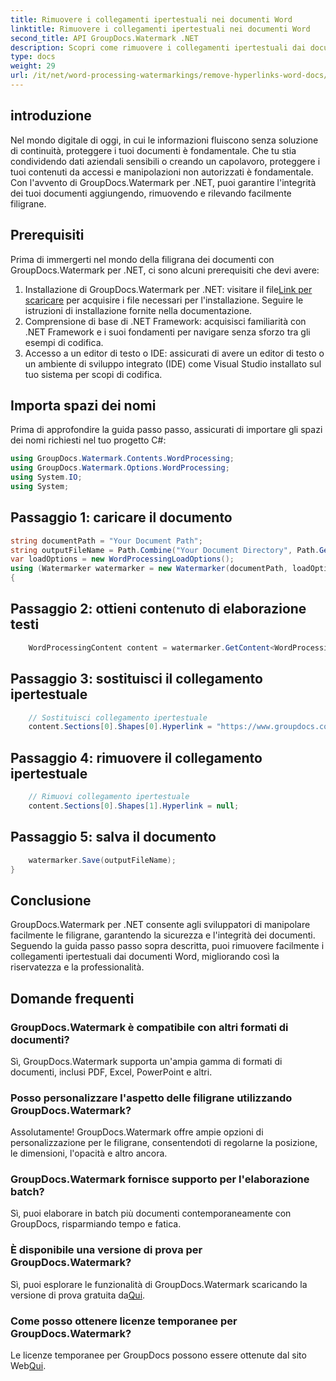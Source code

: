 ```yaml
---
title: Rimuovere i collegamenti ipertestuali nei documenti Word
linktitle: Rimuovere i collegamenti ipertestuali nei documenti Word
second_title: API GroupDocs.Watermark .NET
description: Scopri come rimuovere i collegamenti ipertestuali dai documenti Word utilizzando GroupDocs.Watermark per .NET. Migliora la sicurezza dei documenti senza sforzo.
type: docs
weight: 29
url: /it/net/word-processing-watermarkings/remove-hyperlinks-word-docs/
---
```

## introduzione
Nel mondo digitale di oggi, in cui le informazioni fluiscono senza soluzione di continuità, proteggere i tuoi documenti è fondamentale. Che tu stia condividendo dati aziendali sensibili o creando un capolavoro, proteggere i tuoi contenuti da accessi e manipolazioni non autorizzati è fondamentale. Con l'avvento di GroupDocs.Watermark per .NET, puoi garantire l'integrità dei tuoi documenti aggiungendo, rimuovendo e rilevando facilmente filigrane.
## Prerequisiti
Prima di immergerti nel mondo della filigrana dei documenti con GroupDocs.Watermark per .NET, ci sono alcuni prerequisiti che devi avere:
1.  Installazione di GroupDocs.Watermark per .NET: visitare il file[Link per scaricare](https://releases.groupdocs.com/Watermark/net/) per acquisire i file necessari per l'installazione. Seguire le istruzioni di installazione fornite nella documentazione.
2. Comprensione di base di .NET Framework: acquisisci familiarità con .NET Framework e i suoi fondamenti per navigare senza sforzo tra gli esempi di codifica.
3. Accesso a un editor di testo o IDE: assicurati di avere un editor di testo o un ambiente di sviluppo integrato (IDE) come Visual Studio installato sul tuo sistema per scopi di codifica.

## Importa spazi dei nomi
Prima di approfondire la guida passo passo, assicurati di importare gli spazi dei nomi richiesti nel tuo progetto C#:
```csharp
using GroupDocs.Watermark.Contents.WordProcessing;
using GroupDocs.Watermark.Options.WordProcessing;
using System.IO;
using System;
```
## Passaggio 1: caricare il documento
```csharp
string documentPath = "Your Document Path";
string outputFileName = Path.Combine("Your Document Directory", Path.GetFileName(documentPath));
var loadOptions = new WordProcessingLoadOptions();
using (Watermarker watermarker = new Watermarker(documentPath, loadOptions))
{
```
## Passaggio 2: ottieni contenuto di elaborazione testi
```csharp
    WordProcessingContent content = watermarker.GetContent<WordProcessingContent>();
```
## Passaggio 3: sostituisci il collegamento ipertestuale
```csharp
    // Sostituisci collegamento ipertestuale
    content.Sections[0].Shapes[0].Hyperlink = "https://www.groupdocs.com/”;
```
## Passaggio 4: rimuovere il collegamento ipertestuale
```csharp
    // Rimuovi collegamento ipertestuale
    content.Sections[0].Shapes[1].Hyperlink = null;
```
## Passaggio 5: salva il documento
```csharp
    watermarker.Save(outputFileName);
}
```

## Conclusione
GroupDocs.Watermark per .NET consente agli sviluppatori di manipolare facilmente le filigrane, garantendo la sicurezza e l'integrità dei documenti. Seguendo la guida passo passo sopra descritta, puoi rimuovere facilmente i collegamenti ipertestuali dai documenti Word, migliorando così la riservatezza e la professionalità.
## Domande frequenti
### GroupDocs.Watermark è compatibile con altri formati di documenti?
Sì, GroupDocs.Watermark supporta un'ampia gamma di formati di documenti, inclusi PDF, Excel, PowerPoint e altri.
### Posso personalizzare l'aspetto delle filigrane utilizzando GroupDocs.Watermark?
Assolutamente! GroupDocs.Watermark offre ampie opzioni di personalizzazione per le filigrane, consentendoti di regolarne la posizione, le dimensioni, l'opacità e altro ancora.
### GroupDocs.Watermark fornisce supporto per l'elaborazione batch?
Sì, puoi elaborare in batch più documenti contemporaneamente con GroupDocs, risparmiando tempo e fatica.
### È disponibile una versione di prova per GroupDocs.Watermark?
 Sì, puoi esplorare le funzionalità di GroupDocs.Watermark scaricando la versione di prova gratuita da[Qui](https://releases.groupdocs.com/).
### Come posso ottenere licenze temporanee per GroupDocs.Watermark?
 Le licenze temporanee per GroupDocs possono essere ottenute dal sito Web[Qui](https://purchase.groupdocs.com/temporary-license/).